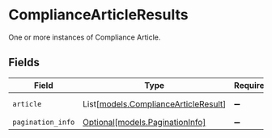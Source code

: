 # ComplianceArticleResults

One or more instances of Compliance Article.


## Fields

| Field                                                                        | Type                                                                         | Required                                                                     | Description                                                                  |
| ---------------------------------------------------------------------------- | ---------------------------------------------------------------------------- | ---------------------------------------------------------------------------- | ---------------------------------------------------------------------------- |
| `article`                                                                    | List[[models.ComplianceArticleResult](../models/compliancearticleresult.md)] | :heavy_minus_sign:                                                           | Article details<br/>                                                         |
| `pagination_info`                                                            | [Optional[models.PaginationInfo]](../models/paginationinfo.md)               | :heavy_minus_sign:                                                           | N/A                                                                          |